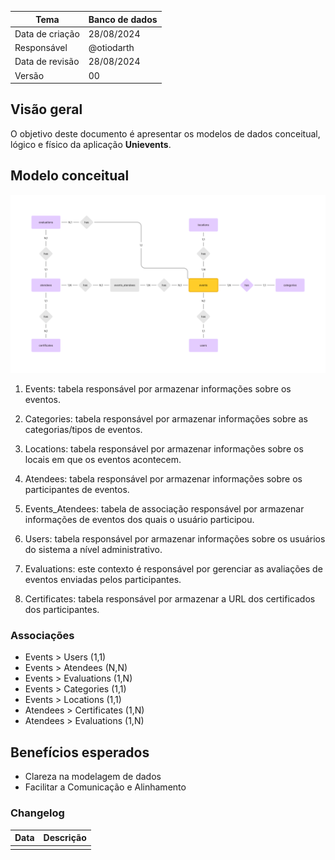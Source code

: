 | Tema            | Banco de dados |
| --------------- | -------------- |
| Data de criação | 28/08/2024     |
| Responsável     | @otiodarth     |
| Data de revisão | 28/08/2024     |
| Versão          | 00             |

## Visão geral

O objetivo deste documento é apresentar os modelos de dados conceitual, lógico e físico da aplicação **Unievents**.

## Modelo conceitual

![Conceptual model](../docs/images/db_conceptual_model.png)

1. Events: tabela responsável por armazenar informações sobre os eventos.

2. Categories: tabela responsável por armazenar informações sobre as categorias/tipos de eventos.

3. Locations: tabela responsável por armazenar informações sobre os locais em que os eventos acontecem.

4. Atendees: tabela responsável por armazenar informações sobre os participantes de eventos.

5. Events_Atendees: tabela de associação responsável por armazenar informações de eventos dos quais o usuário participou.

6. Users: tabela responsável por armazenar informações sobre os usuários do sistema a nível administrativo.

7. Evaluations: este contexto é responsável por gerenciar as avaliações de eventos enviadas pelos participantes.

8. Certificates: tabela responsável por armazenar a URL dos certificados dos participantes.

### Associações

- Events > Users (1,1)
- Events > Atendees (N,N)
- Events > Evaluations (1,N)
- Events > Categories (1,1)
- Events > Locations (1,1)
- Atendees > Certificates (1,N)
- Atendees > Evaluations (1,N)

## Benefícios esperados

- Clareza na modelagem de dados
- Facilitar a Comunicação e Alinhamento

### Changelog

| Data | Descrição |
| ---- | --------- |
|      |           |
